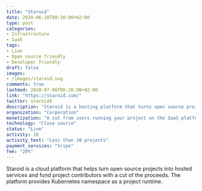 ```yaml
---
title: "Staroid"
date: 2020-06-20T08:20:00+02:00
type: post
categories:
- Infrastructure
- SaaS
tags:
- Live
- Open source friendly
- Developer friendly
draft: false
images:
- /images/staroid.svg
comments: true
lastmod: 2020-07-06T08:20:00+02:00
link: "https://staroid.com/"
twitter: staroid4
description: "Staroid is a hosting platform that turns open source projects into running services to fund project contributors."
organization: "Corporation"
monetization: "A cut from users running your project on the SaaS platform"
technology: "Close source"
status: "Live"
activity: 10
activity_text: "Less than 10 projects"
payment_services: "Sripe"
fee: "20%"
---
```


Staroid is a cloud platform that helps turn open source projects into hosted services and fund project contributors with a cut of the proceeds.<!--more-->
The platform provides Kubernetes namespace as a project runtime.
